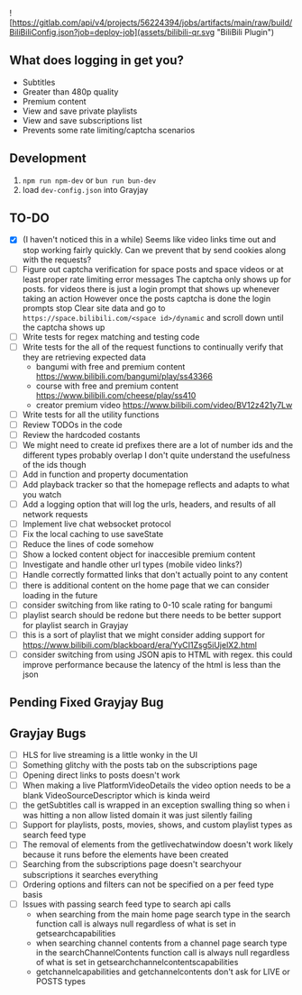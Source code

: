 ![https://gitlab.com/api/v4/projects/56224394/jobs/artifacts/main/raw/build/BiliBiliConfig.json?job=deploy-job](assets/bilibili-qr.svg "BiliBili Plugin")
## What does logging in get you?
-   Subtitles
-   Greater than 480p quality
-   Premium content
-   View and save private playlists
-   View and save subscriptions list
-   Prevents some rate limiting/captcha scenarios
## Development
1.  `npm run npm-dev` or `bun run bun-dev`
2.  load `dev-config.json` into Grayjay
## TO-DO
- [X]   (I haven't noticed this in a while) Seems like video links time out and stop working fairly quickly. Can we prevent that by send cookies along with the requests?
- [ ]   Figure out captcha verification for space posts and space videos or at least proper rate limiting error messages
        The captcha only shows up for posts. for videos there is just a login prompt that shows up whenever taking an action
        However once the posts captcha is done the login prompts stop
        Clear site data and go to `https://space.bilibili.com/<space id>/dynamic` and scroll down until the captcha shows up
- [ ]   Write tests for regex matching and testing code
- [ ]   Write tests for the all of the request functions to continually verify that they are retrieving expected data
    -   bangumi with free and premium content https://www.bilibili.com/bangumi/play/ss43366
    -   course with free and premium content https://www.bilibili.com/cheese/play/ss410
    -   creator premium video https://www.bilibili.com/video/BV12z421y7Lw
- [ ]   Write tests for all the utility functions
- [ ]   Review TODOs in the code
- [ ]   Review the hardcoded costants
- [ ]   We might need to create id prefixes there are a lot of number ids and the different types probably overlap
        I don't quite understand the usefulness of the ids though
- [ ]   Add in function and property documentation
- [ ]   Add playback tracker so that the homepage reflects and adapts to what you watch
- [ ]   Add a logging option that will log the urls, headers, and results of all network requests
- [ ]   Implement live chat websocket protocol
- [ ]   Fix the local caching to use saveState
- [ ]   Reduce the lines of code somehow
- [ ]   Show a locked content object for inaccesible premium content
- [ ]   Investigate and handle other url types (mobile video links?)
- [ ]   Handle correctly formatted links that don't actually point to any content
- [ ]   there is additional content on the home page that we can consider loading in the future
- [ ]   consider switching from like rating to 0-10 scale rating for bangumi
- [ ]   playlist search should be redone but there needs to be better support for playlist search in Grayjay
- [ ]   this is a sort of playlist that we might consider adding support for https://www.bilibili.com/blackboard/era/YyCI1Zsg5iUjelX2.html
- [ ]   consider switching from using JSON apis to HTML with regex. this could improve performance because the latency of the html is less than the json
## Pending Fixed Grayjay Bug

## Grayjay Bugs
- [ ]   HLS for live streaming is a little wonky in the UI
- [ ]   Something glitchy with the posts tab on the subscriptions page
- [ ]   Opening direct links to posts doesn't work
- [ ]   When making a live PlatformVideoDetails the video option needs to be a blank VideoSourceDescriptor which is kinda weird
- [ ]   the getSubtitles call is wrapped in an exception swalling thing so when i was hitting a non allow listed domain it was just silently failing
- [ ]   Support for playlists, posts, movies, shows, and custom playlist types as search feed type
- [ ]   The removal of elements from the getlivechatwindow doesn't work likely because it runs before the elements have been created
- [ ]   Searching from the subscriptions page doesn't searchyour subscriptions it searches everything
- [ ]   Ordering options and filters can not be specified on a per feed type basis
- [ ]   Issues with passing search feed type to search api calls
    -   when searching from the main home page search type in the search function call is always null regardless of what is set in getsearchcapabilities
    -   when searching channel contents from a channel page search type in the searchChannelContents function call is always null regardless of what is set in getsearchchannelcontentscapabilities
    -   getchannelcapabilities and getchannelcontents don't ask for LIVE or POSTS types

